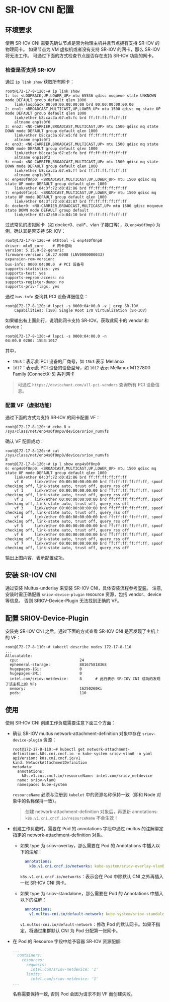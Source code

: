# SR-IOV CNI 配置

## 环境要求

使用 SR-IOV CNI 需要先确认节点是否为物理主机并且节点拥有支持 SR-IOV 的物理网卡。
如果节点为 VM 虚拟机或者没有支持 SR-IOV 的网卡，那么 SR-IOV 将无法工作。
可通过下面的方式检查节点是否存在支持 SR-IOV 功能的网卡。

### 检查是否支持 SR-IOV

通过 `ip link show` 获取所有网卡：

```shell
root@172-17-8-120:~# ip link show
1: lo: <LOOPBACK,UP,LOWER_UP> mtu 65536 qdisc noqueue state UNKNOWN mode DEFAULT group default qlen 1000
    link/loopback 00:00:00:00:00:00 brd 00:00:00:00:00:00
2: eno1: <BROADCAST,MULTICAST,UP,LOWER_UP> mtu 1500 qdisc mq state UP mode DEFAULT group default qlen 1000
    link/ether b8:ca:3a:67:e5:fc brd ff:ff:ff:ff:ff:ff
    altname enp1s0f0
3: eno2: <NO-CARRIER,BROADCAST,MULTICAST,UP> mtu 1500 qdisc mq state DOWN mode DEFAULT group default qlen 1000
    link/ether b8:ca:3a:67:e5:fd brd ff:ff:ff:ff:ff:ff
    altname enp1s0f1
4: eno3: <NO-CARRIER,BROADCAST,MULTICAST,UP> mtu 1500 qdisc mq state DOWN mode DEFAULT group default qlen 1000
    link/ether b8:ca:3a:67:e5:fe brd ff:ff:ff:ff:ff:ff
    altname enp1s0f2
5: eno4: <NO-CARRIER,BROADCAST,MULTICAST,UP> mtu 1500 qdisc mq state DOWN mode DEFAULT group default qlen 1000
    link/ether b8:ca:3a:67:e5:ff brd ff:ff:ff:ff:ff:ff
    altname enp1s0f3
6: enp4s0f0np0: <BROADCAST,MULTICAST,UP,LOWER_UP> mtu 1500 qdisc mq state UP mode DEFAULT group default qlen 1000
    link/ether 04:3f:72:d0:d2:86 brd ff:ff:ff:ff:ff:ff
7: enp4s0f1np1: <BROADCAST,MULTICAST,UP,LOWER_UP> mtu 1500 qdisc mq state UP mode DEFAULT group default qlen 1000
    link/ether 04:3f:72:d0:d2:87 brd ff:ff:ff:ff:ff:ff
8: docker0: <NO-CARRIER,BROADCAST,MULTICAST,UP> mtu 1500 qdisc noqueue state DOWN mode DEFAULT group default
    link/ether 02:42:60:cb:04:10 brd ff:ff:ff:ff:ff:ff
```

过滤常见的虚拟网卡（如 docker0、cali*、vlan 子接口等），以 `enp4s0f0np0` 为例，确认其是否支持 SR-IOV：

```shell
root@172-17-8-120:~# ethtool -i enp4s0f0np0
driver: mlx5_core    # 网卡驱动
version: 5.15.0-52-generic
firmware-version: 16.27.6008 (LNV0000000033)
expansion-rom-version:
bus-info: 0000:04:00.0  # PCI 设备号
supports-statistics: yes
supports-test: yes
supports-eeprom-access: no
supports-register-dump: no
supports-priv-flags: yes
```

通过 `bus-info` 查询其 PCI 设备详细信息：

```shell
root@172-17-8-120:~# lspci -s 0000:04:00.0 -v | grep SR-IOV
	Capabilities: [180] Single Root I/O Virtualization (SR-IOV)
```

如果输出有上面此行，说明此网卡支持 SR-IOV。获取此网卡的 vendor 和 device：

```shell
root@172-17-8-120:~# lspci -s 0000:04:00.0 -n
04:00.0 0200: 15b3:1017
```

其中，

- `15b3`：表示此 PCI 设备的厂商号，如 `15b3` 表示 Mellanox
- `1017`：表示此 PCI 设备的设备型号，如 `1017` 表示 Mellanox MT27800 Family [ConnectX-5] 系列网卡

> 可通过 `https://devicehunt.com/all-pci-vendors` 查询所有 PCI 设备信息。

### 配置 VF（虚拟功能）

通过下面的方式为支持 SR-IOV 的网卡配置 VF：

```shell
root@172-17-8-120:~# echo 8 > /sys/class/net/enp4s0f0np0/device/sriov_numvfs
```

确认 VF 配置成功：

```shell
root@172-17-8-120:~# cat /sys/class/net/enp4s0f0np0/device/sriov_numvfs
8
root@172-17-8-120:~# ip l show enp4s0f0np0
6: enp4s0f0np0: <BROADCAST,MULTICAST,UP,LOWER_UP> mtu 1500 qdisc mq state UP mode DEFAULT group default qlen 1000
    link/ether 04:3f:72:d0:d2:86 brd ff:ff:ff:ff:ff:ff
    vf 0     link/ether 00:00:00:00:00:00 brd ff:ff:ff:ff:ff:ff, spoof checking off, link-state auto, trust off, query_rss off
    vf 1     link/ether 00:00:00:00:00:00 brd ff:ff:ff:ff:ff:ff, spoof checking off, link-state auto, trust off, query_rss off
    vf 2     link/ether 00:00:00:00:00:00 brd ff:ff:ff:ff:ff:ff, spoof checking off, link-state auto, trust off, query_rss off
    vf 3     link/ether 00:00:00:00:00:00 brd ff:ff:ff:ff:ff:ff, spoof checking off, link-state auto, trust off, query_rss off
    vf 4     link/ether 00:00:00:00:00:00 brd ff:ff:ff:ff:ff:ff, spoof checking off, link-state auto, trust off, query_rss off
    vf 5     link/ether 00:00:00:00:00:00 brd ff:ff:ff:ff:ff:ff, spoof checking off, link-state auto, trust off, query_rss off
    vf 6     link/ether 00:00:00:00:00:00 brd ff:ff:ff:ff:ff:ff, spoof checking off, link-state auto, trust off, query_rss off
    vf 7     link/ether 00:00:00:00:00:00 brd ff:ff:ff:ff:ff:ff, spoof checking off, link-state auto, trust off, query_rss off
```

输出上图内容，表示配置成功。

## 安装 SR-IOV CNI

通过安装 Multus-underlay 来安装 SR-IOV CNI，具体安装流程参考[安装](install.md)。
注意, 安装时需正确配置 `sriov-device-plugin` resource 资源，包括 vendor、device 等信息。
否则 SRIOV-Device-Plugin 无法找到正确的 VF。

## 配置 SRIOV-Device-Plugin

安装完 SR-IOV CNI 之后，通过下面的方式查看 SR-IOV CNI 是否发现了主机上的 VF：

```shell
root@172-17-8-110:~# kubectl describe nodes 172-17-8-110
...
Allocatable:
  cpu:                           24
  ephemeral-storage:             881675818368
  hugepages-1Gi:                 0
  hugepages-2Mi:                 0
  intel.com/sriov-netdevice:     8      # 此行表示 SR-IOV CNI 成功的发现了该主机上的 VFs 
  memory:                        16250260Ki
  pods:                          110
```

## 使用

使用 SR-IOV CNI 创建工作负载需要注意下面三个方面：

- 确认 SR-IOV multus network-attachment-definition 对象中存在 `sriov-device-plugin` 资源：

    ```shell
    root@172-17-8-110:~# kubectl get network-attachment-definitions.k8s.cni.cncf.io -n kube-system sriov-vlan0 -o yaml
    apiVersion: k8s.cni.cncf.io/v1
    kind: NetworkAttachmentDefinition
    metadata:
      annotations:
        k8s.v1.cni.cncf.io/resourceName: intel.com/sriov_netdevice
      name: sriov-vlan0
      namespace: kube-system
    ```

    `resourceName` 必须与注册到 `kubelet` 中的资源名称保持一致（即和 Node 对象中的名称保持一致）。

    > 创建 network-attachment-definition 对象后，再更新 annotations: `k8s.v1.cni.cncf.io/resourceName` 不会生效！

- 创建工作负载时，需要在 Pod 的 annotations 字段中通过 multus 的注解绑定指定的 network-attachment-definition 对象。

    - 如果 type 为 sriov-overlay，那么需要在 Pod 的 Annotations 中插入以下的注解：

        ```yaml
          annotations:
            k8s.v1.cni.cncf.io/networks: kube-system/sriov-overlay-vlan0
        ```

        `k8s.v1.cni.cncf.io/networks`：表示会在 Pod 中除默认 CNI 之外再插入一张 SR-IOV CNI 网卡。

    - 如果 type 为 sriov-standalone，那么需要在 Pod 的 Annotations 中插入以下的注解：

        ```yaml
          annotations:
            v1.multus-cni.io/default-network: kube-system/sriov-standalone-vlan0
        ```

        `v1.multus-cni.io/default-network`：修改 Pod 的默认网卡。如果不指定，将通过集群默认 CNI 为 Pod 分配第一张网卡。

- 在 Pod 的 Resource 字段中给予容器 SR-IOV 资源配额:

    ```yaml
    ...
      containers:
        resources:
          requests:
            intel.com/sriov-netdevice: '1'
          limits:
            intel.com/sriov-netdevice: '1'
    ...
    ```

    名称需要保持一致, 否则 Pod 会因为请求不到 VF 而创建失败。
